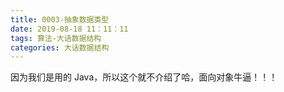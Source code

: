 ```yaml
---
title: 0003-抽象数据类型
date: 2019-08-18 11：11：11
tags: 算法-大话数据结构
categories: 大话数据结构
---
```


因为我们是用的 Java，所以这个就不介绍了哈，面向对象牛逼！！！